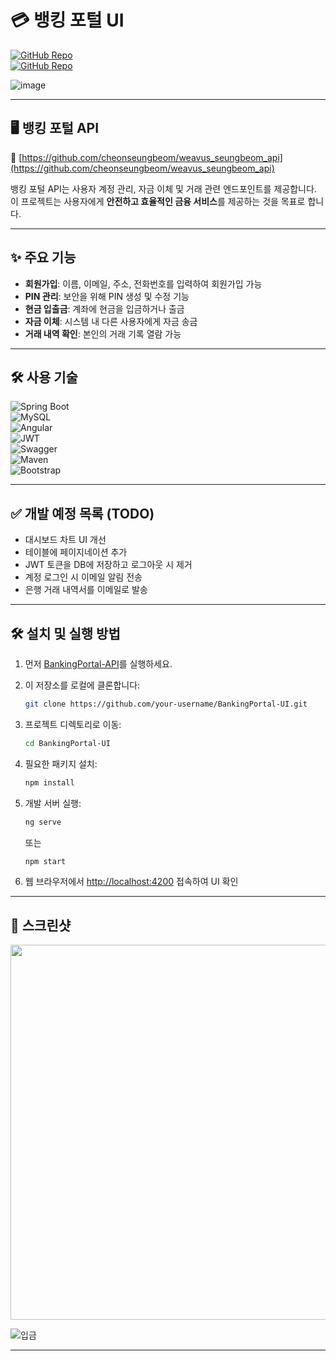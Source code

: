 # 💳 뱅킹 포털 UI



[![GitHub Repo](https://img.shields.io/badge/GitHub-UI%20Repo-blue.svg?style=flat-square)](https://github.com/cheonseungbeom/weavus_seungbeom_ui)  
[![GitHub Repo](https://img.shields.io/badge/GitHub-API%20Repo-blue.svg?style=flat-square)](https://github.com/cheonseungbeom/weavus_seungbeom_api)

![image](https://github.com/user-attachments/assets/e18c8486-3c4b-4477-b043-824bf4a14473)

---

## 🖥 뱅킹 포털 API

🔗 [https://github.com/cheonseungbeom/weavus_seungbeom_api](https://github.com/cheonseungbeom/weavus_seungbeom_api)

뱅킹 포털 API는 사용자 계정 관리, 자금 이체 및 거래 관련 엔드포인트를 제공합니다. 이 프로젝트는 사용자에게 **안전하고 효율적인 금융 서비스**를 제공하는 것을 목표로 합니다.

---

## ✨ 주요 기능

- **회원가입**: 이름, 이메일, 주소, 전화번호를 입력하여 회원가입 가능  
- **PIN 관리**: 보안을 위해 PIN 생성 및 수정 기능  
- **현금 입출금**: 계좌에 현금을 입금하거나 출금  
- **자금 이체**: 시스템 내 다른 사용자에게 자금 송금  
- **거래 내역 확인**: 본인의 거래 기록 열람 가능

---

## 🛠 사용 기술

![Spring Boot](https://github.com/abhi9720/BankingPortal-API/assets/68281476/31896d20-16d9-4fe1-a534-0490841de4b9)  
![MySQL](https://github.com/abhi9720/BankingPortal-API/assets/68281476/c09bc4ac-c0ca-4f7c-9c6e-8eb9818eb35b)  
![Angular](https://github.com/abhi9720/BankingPortal-API/assets/68281476/78c75fff-e8a8-49c6-9897-34b08b2c9308)  
![JWT](https://github.com/abhi9720/BankingPortal-API/assets/68281476/3647613e-1d6e-4bc4-98b6-2da5648659f9)  
![Swagger](https://github.com/abhi9720/BankingPortal-API/assets/68281476/8a5c0b00-776b-444e-bc24-36fc6bfe4c41)  
![Maven](https://github.com/abhi9720/BankingPortal-API/assets/68281476/b56a7167-6a3a-49a0-8b8a-8a4e3e71a383)  
![Bootstrap](https://github.com/abhi9720/BankingPortal-API/assets/68281476/b5c86e65-cbe8-400a-afeb-895846601da7)

---

## ✅ 개발 예정 목록 (TODO)

- 대시보드 차트 UI 개선  
- 테이블에 페이지네이션 추가  
- JWT 토큰을 DB에 저장하고 로그아웃 시 제거  
- 계정 로그인 시 이메일 알림 전송  
- 은행 거래 내역서를 이메일로 발송

---

## 🛠 설치 및 실행 방법

1. 먼저 [BankingPortal-API](https://github.com/cheonseungbeom/weavus_seungbeom_api)를 실행하세요.

2. 이 저장소를 로컬에 클론합니다:

    ```sh
    git clone https://github.com/your-username/BankingPortal-UI.git
    ```

3. 프로젝트 디렉토리로 이동:

    ```sh
    cd BankingPortal-UI
    ```

4. 필요한 패키지 설치:

    ```sh
    npm install
    ```

5. 개발 서버 실행:

    ```sh
    ng serve
    ```

    또는

    ```sh
    npm start
    ```

6. 웹 브라우저에서 [http://localhost:4200](http://localhost:4200) 접속하여 UI 확인

---

## 📸 스크린샷

<img src="https://github.com/user-attachments/assets/0e974b89-e50b-400a-a45c-9601b5741453" width="600"/>

![입금](https://github.com/user-attachments/assets/0e974b89-e50b-400a-a45c-9601b5741453)

---


